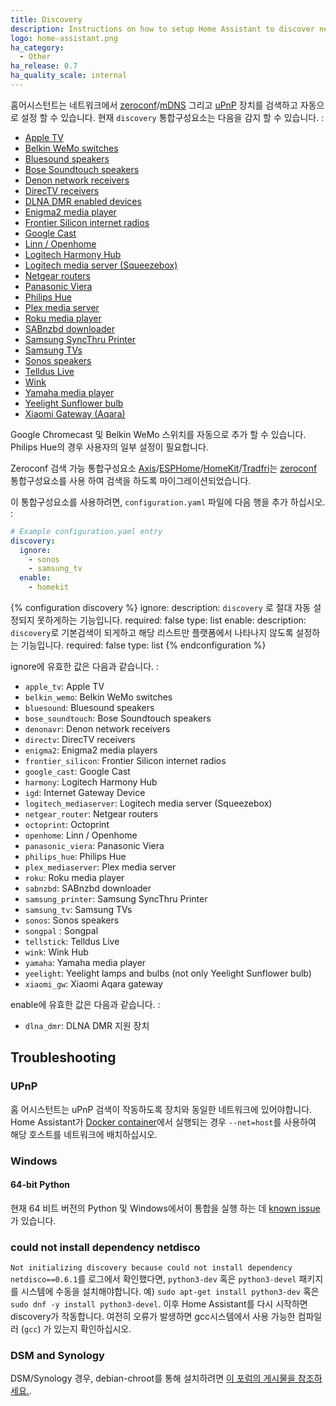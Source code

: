 ```yaml
---
title: Discovery
description: Instructions on how to setup Home Assistant to discover new devices.
logo: home-assistant.png
ha_category:
  - Other
ha_release: 0.7
ha_quality_scale: internal
---
```


홈어시스턴트는 네트워크에서 [zeroconf](https://en.wikipedia.org/wiki/Zero-configuration_networking)/[mDNS](https://en.wikipedia.org/wiki/Multicast_DNS) 그리고 [uPnP](https://en.wikipedia.org/wiki/Universal_Plug_and_Play) 장치를 검색하고 자동으로 설정 할 수 있습니다. 현재 `discovery` 통합구성요소는 다음을 감지 할 수 있습니다. :

 * [Apple TV](/integrations/apple_tv/)
 * [Belkin WeMo switches](/integrations/wemo/)
 * [Bluesound speakers](/integrations/bluesound)
 * [Bose Soundtouch speakers](/integrations/soundtouch)
 * [Denon network receivers](/integrations/denonavr/)
 * [DirecTV receivers](/integrations/directv)
 * [DLNA DMR enabled devices](/integrations/dlna_dmr)
 * [Enigma2 media player](/integrations/enigma2)
 * [Frontier Silicon internet radios](/integrations/frontier_silicon)
 * [Google Cast](/integrations/cast)
 * [Linn / Openhome](/integrations/openhome)
 * [Logitech Harmony Hub](/integrations/harmony)
 * [Logitech media server (Squeezebox)](/integrations/squeezebox)
 * [Netgear routers](/integrations/netgear)
 * [Panasonic Viera](/integrations/panasonic_viera)
 * [Philips Hue](/integrations/hue)
 * [Plex media server](/integrations/plex#media-player)
 * [Roku media player](/integrations/roku#media-player)
 * [SABnzbd downloader](/integrations/sabnzbd)
 * [Samsung SyncThru Printer](/integrations/syncthru)
 * [Samsung TVs](/integrations/samsungtv)
 * [Sonos speakers](/integrations/sonos)
 * [Telldus Live](/integrations/tellduslive/)
 * [Wink](/integrations/wink/)
 * [Yamaha media player](/integrations/yamaha)
 * [Yeelight Sunflower bulb](/integrations/yeelightsunflower/)
 * [Xiaomi Gateway (Aqara)](/integrations/xiaomi_aqara/)

Google Chromecast 및 Belkin WeMo 스위치를 자동으로 추가 할 수 있습니다.
Philips Hue의 경우 사용자의 일부 설정이 필요합니다.

<div class='note'>

Zeroconf 검색 가능 통합구성요소 [Axis](/integrations/axis/)/[ESPHome](/integrations/esphome/)/[HomeKit](/integrations/homekit_controller/)/[Tradfri](/integrations/tradfri/)는 [zeroconf](/integrations/zeroconf) 통합구성요소를 사용 하여 검색을 하도록 마이그레이션되었습니다.
</div>

이 통합구성요소를 사용하려면, `configuration.yaml` 파일에 다음 행을 추가 하십시오. :

```yaml
# Example configuration.yaml entry
discovery:
  ignore:
    - sonos
    - samsung_tv
  enable:
    - homekit
```

{% configuration discovery %}
ignore:
  description:  `discovery` 로 절대 자동 설정되지 못하게하는 기능입니다.
  required: false
  type: list
enable:
  description:  `discovery`로 기본검색이 되게하고 해당 리스트만 플랫폼에서 나타나지 않도록 설정하는 기능입니다.
  required: false
  type: list
{% endconfiguration %}

ignore에 유효한 값은 다음과 같습니다. :

 * `apple_tv`: Apple TV
 * `belkin_wemo`: Belkin WeMo switches
 * `bluesound`: Bluesound speakers
 * `bose_soundtouch`: Bose Soundtouch speakers
 * `denonavr`: Denon network receivers
 * `directv`: DirecTV receivers
 * `enigma2`: Enigma2 media players
 * `frontier_silicon`: Frontier Silicon internet radios
 * `google_cast`: Google Cast
 * `harmony`: Logitech Harmony Hub
 * `igd`: Internet Gateway Device
 * `logitech_mediaserver`: Logitech media server (Squeezebox)
 * `netgear_router`: Netgear routers
 * `octoprint`: Octoprint
 * `openhome`: Linn / Openhome
 * `panasonic_viera`: Panasonic Viera
 * `philips_hue`: Philips Hue
 * `plex_mediaserver`: Plex media server
 * `roku`: Roku media player
 * `sabnzbd`: SABnzbd downloader
 * `samsung_printer`: Samsung SyncThru Printer
 * `samsung_tv`: Samsung TVs
 * `sonos`: Sonos speakers
 * `songpal` : Songpal
 * `tellstick`: Telldus Live
 * `wink`: Wink Hub
 * `yamaha`: Yamaha media player
 * `yeelight`: Yeelight lamps and bulbs (not only Yeelight Sunflower bulb)
 * `xiaomi_gw`: Xiaomi Aqara gateway

enable에 유효한 값은 다음과 같습니다. :

 * `dlna_dmr`: DLNA DMR 지원 장치 

## Troubleshooting

### UPnP

홈 어시스턴트는 uPnP 검색이 작동하도록 장치와 동일한 네트워크에 있어야합니다.
Home Assistant가 [Docker container](/docs/installation/docker/)에서 실행되는 경우 `--net=host`를 사용하여 해당 호스트를 네트워크에 배치하십시오.

### Windows

#### 64-bit Python
현재 64 비트 버전의 Python 및 Windows에서이 통합을 실행 하는 데 <a href='https://bitbucket.org/al45tair/netifaces/issues/17/dll-fails-to-load-windows-81-64bit'>known issue</a>가 있습니다.

### could not install dependency netdisco

`Not initializing discovery because could not install dependency netdisco==0.6.1`를 로그에서 확인했다면, `python3-dev` 혹은 `python3-devel` 패키지를 시스템에 수동을 설치해야합니다. 예) `sudo apt-get install python3-dev` 혹은 `sudo dnf -y install python3-devel`. 이후 Home Assistant를 다시 시작하면 discovery가 작동합니다. 여전히 오류가 발생하면 gcc시스템에서 사용 가능한 컴파일러 (`gcc`) 가 있는지 확인하십시오.

### DSM and Synology

DSM/Synology 경우, debian-chroot를 통해 설치하려면 [이 포럼의 게시물을 참조하세요.](https://community.home-assistant.io/t/error-starting-home-assistant-on-synology-for-first-time/917/15).
